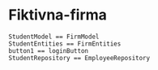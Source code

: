 # Fiktivna-firma

```
StudentModel == FirmModel
StudentEntities == FirmEntities
button1 == loginButton
StudentRepository == EmployeeRepository
```
